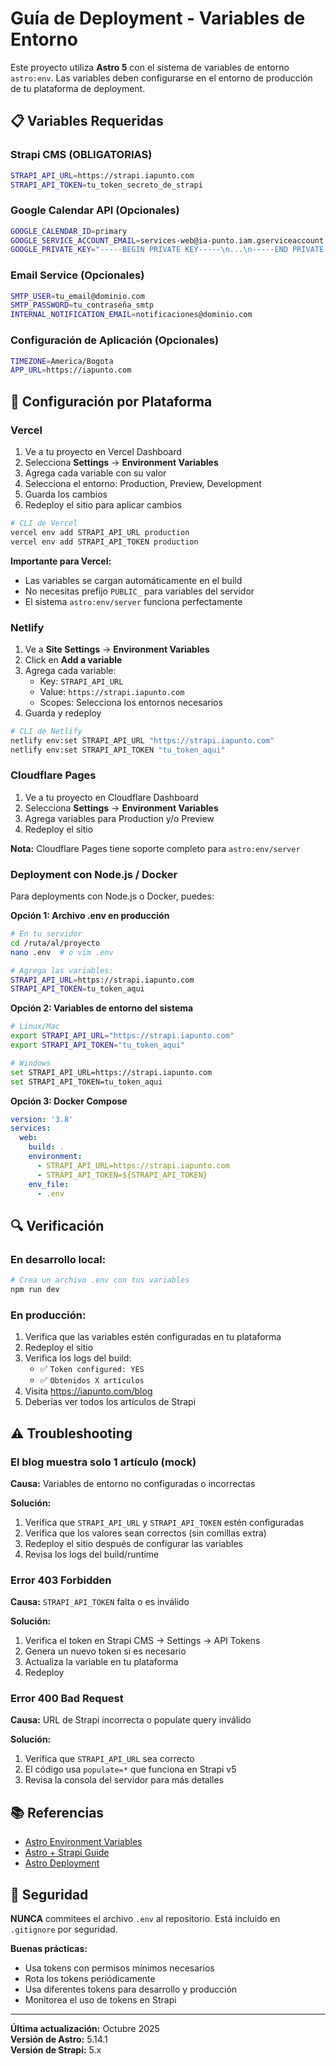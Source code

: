 # Guía de Deployment - Variables de Entorno

Este proyecto utiliza **Astro 5** con el sistema de variables de entorno `astro:env`. Las variables deben configurarse en el entorno de producción de tu plataforma de deployment.

## 📋 Variables Requeridas

### Strapi CMS (OBLIGATORIAS)
```bash
STRAPI_API_URL=https://strapi.iapunto.com
STRAPI_API_TOKEN=tu_token_secreto_de_strapi
```

### Google Calendar API (Opcionales)
```bash
GOOGLE_CALENDAR_ID=primary
GOOGLE_SERVICE_ACCOUNT_EMAIL=services-web@ia-punto.iam.gserviceaccount.com
GOOGLE_PRIVATE_KEY="-----BEGIN PRIVATE KEY-----\n...\n-----END PRIVATE KEY-----"
```

### Email Service (Opcionales)
```bash
SMTP_USER=tu_email@dominio.com
SMTP_PASSWORD=tu_contraseña_smtp
INTERNAL_NOTIFICATION_EMAIL=notificaciones@dominio.com
```

### Configuración de Aplicación (Opcionales)
```bash
TIMEZONE=America/Bogota
APP_URL=https://iapunto.com
```

## 🚀 Configuración por Plataforma

### Vercel

1. Ve a tu proyecto en Vercel Dashboard
2. Selecciona **Settings** → **Environment Variables**
3. Agrega cada variable con su valor
4. Selecciona el entorno: Production, Preview, Development
5. Guarda los cambios
6. Redeploy el sitio para aplicar cambios

```bash
# CLI de Vercel
vercel env add STRAPI_API_URL production
vercel env add STRAPI_API_TOKEN production
```

**Importante para Vercel:**
- Las variables se cargan automáticamente en el build
- No necesitas prefijo `PUBLIC_` para variables del servidor
- El sistema `astro:env/server` funciona perfectamente

### Netlify

1. Ve a **Site Settings** → **Environment Variables**
2. Click en **Add a variable**
3. Agrega cada variable:
   - Key: `STRAPI_API_URL`
   - Value: `https://strapi.iapunto.com`
   - Scopes: Selecciona los entornos necesarios
4. Guarda y redeploy

```bash
# CLI de Netlify
netlify env:set STRAPI_API_URL "https://strapi.iapunto.com"
netlify env:set STRAPI_API_TOKEN "tu_token_aqui"
```

### Cloudflare Pages

1. Ve a tu proyecto en Cloudflare Dashboard
2. Selecciona **Settings** → **Environment Variables**
3. Agrega variables para Production y/o Preview
4. Redeploy el sitio

**Nota:** Cloudflare Pages tiene soporte completo para `astro:env/server`

### Deployment con Node.js / Docker

Para deployments con Node.js o Docker, puedes:

**Opción 1: Archivo .env en producción**
```bash
# En tu servidor
cd /ruta/al/proyecto
nano .env  # o vim .env

# Agrega las variables:
STRAPI_API_URL=https://strapi.iapunto.com
STRAPI_API_TOKEN=tu_token_aqui
```

**Opción 2: Variables de entorno del sistema**
```bash
# Linux/Mac
export STRAPI_API_URL="https://strapi.iapunto.com"
export STRAPI_API_TOKEN="tu_token_aqui"

# Windows
set STRAPI_API_URL=https://strapi.iapunto.com
set STRAPI_API_TOKEN=tu_token_aqui
```

**Opción 3: Docker Compose**
```yaml
version: '3.8'
services:
  web:
    build: .
    environment:
      - STRAPI_API_URL=https://strapi.iapunto.com
      - STRAPI_API_TOKEN=${STRAPI_API_TOKEN}
    env_file:
      - .env
```

## 🔍 Verificación

### En desarrollo local:
```bash
# Crea un archivo .env con tus variables
npm run dev
```

### En producción:
1. Verifica que las variables estén configuradas en tu plataforma
2. Redeploy el sitio
3. Verifica los logs del build:
   - ✅ `Token configured: YES`
   - ✅ `Obtenidos X artículos`
4. Visita https://iapunto.com/blog
5. Deberías ver todos los artículos de Strapi

## ⚠️ Troubleshooting

### El blog muestra solo 1 artículo (mock)
**Causa:** Variables de entorno no configuradas o incorrectas

**Solución:**
1. Verifica que `STRAPI_API_URL` y `STRAPI_API_TOKEN` estén configuradas
2. Verifica que los valores sean correctos (sin comillas extra)
3. Redeploy el sitio después de configurar las variables
4. Revisa los logs del build/runtime

### Error 403 Forbidden
**Causa:** `STRAPI_API_TOKEN` falta o es inválido

**Solución:**
1. Verifica el token en Strapi CMS → Settings → API Tokens
2. Genera un nuevo token si es necesario
3. Actualiza la variable en tu plataforma
4. Redeploy

### Error 400 Bad Request
**Causa:** URL de Strapi incorrecta o populate query inválido

**Solución:**
1. Verifica que `STRAPI_API_URL` sea correcto
2. El código usa `populate=*` que funciona en Strapi v5
3. Revisa la consola del servidor para más detalles

## 📚 Referencias

- [Astro Environment Variables](https://docs.astro.build/en/guides/environment-variables/)
- [Astro + Strapi Guide](https://docs.astro.build/en/guides/cms/strapi/)
- [Astro Deployment](https://docs.astro.build/en/guides/deploy/)

## 🔐 Seguridad

**NUNCA** commitees el archivo `.env` al repositorio. Está incluido en `.gitignore` por seguridad.

**Buenas prácticas:**
- Usa tokens con permisos mínimos necesarios
- Rota los tokens periódicamente
- Usa diferentes tokens para desarrollo y producción
- Monitorea el uso de tokens en Strapi

---

**Última actualización:** Octubre 2025  
**Versión de Astro:** 5.14.1  
**Versión de Strapi:** 5.x
